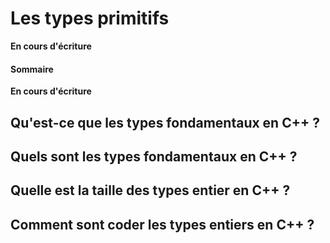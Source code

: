 # Les types primitifs

**En cours d'écriture**

#### Sommaire

**En cours d'écriture**

## Qu'est-ce que les types fondamentaux en C++ ?

## Quels sont les types fondamentaux en C++ ?

## Quelle est la taille des types entier en C++ ?

## Comment sont coder les types entiers en C++ ?
